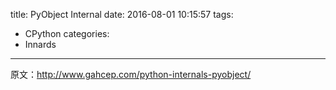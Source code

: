 title: PyObject Internal
date: 2016-08-01 10:15:57
tags:
- CPython
categories:
- Innards
---

原文：<http://www.gahcep.com/python-internals-pyobject/>
